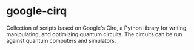 # google-cirq
Collection of scripts based on Google's Cirq, a Python library for writing, manipulating, and optimizing quantum circuits. The circuits can be run against quantum computers and simulators.
